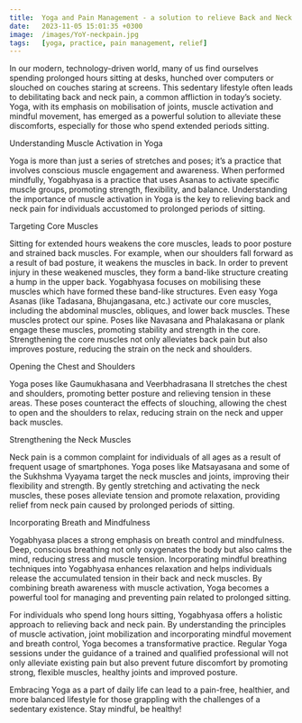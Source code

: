 ```yaml
---
title:  Yoga and Pain Management - a solution to relieve Back and Neck Pain
date:   2023-11-05 15:01:35 +0300
image:  /images/YoY-neckpain.jpg
tags:   [yoga, practice, pain management, relief]
---
```


In our modern, technology-driven world, many of us find ourselves spending prolonged hours sitting at desks, hunched over computers or slouched on couches staring at screens. This sedentary lifestyle often leads to debilitating back and neck pain, a common affliction in today’s society. Yoga, with its emphasis on mobilisation of joints, muscle activation and mindful movement, has emerged as a powerful solution to alleviate these discomforts, especially for those who spend extended periods sitting.

Understanding Muscle Activation in Yoga

Yoga is more than just a series of stretches and poses; it’s a practice that involves conscious muscle engagement and awareness. When performed mindfully, Yogabhyasa is a practice that uses Asanas to activate specific muscle groups, promoting strength, flexibility, and balance. Understanding the importance of muscle activation in Yoga is the key to relieving back and neck pain for individuals accustomed to prolonged periods of sitting.

Targeting Core Muscles

Sitting for extended hours weakens the core muscles, leads to poor posture and strained back muscles. For example, when our shoulders fall forward as a result of bad posture, it weakens the muscles in back. In order to prevent injury in these weakened muscles, they form a band-like structure creating a hump in the upper back. Yogabhyasa focuses on mobilising these muscles which have formed these band-like structures. Even easy Yoga Asanas (like Tadasana, Bhujangasana, etc.) activate our core muscles, including the abdominal muscles, obliques, and lower back muscles. These muscles protect our spine. Poses like Navasana and Phalakasana or plank engage these muscles, promoting stability and strength in the core. Strengthening the core muscles not only alleviates back pain but also improves posture, reducing the strain on the neck and shoulders.

Opening the Chest and Shoulders

Yoga poses like Gaumukhasana and Veerbhadrasana II stretches the chest and shoulders, promoting better posture and relieving tension in these areas. These poses counteract the effects of slouching, allowing the chest to open and the shoulders to relax, reducing strain on the neck and upper back muscles.

Strengthening the Neck Muscles

Neck pain is a common complaint for individuals of all ages as a result of frequent usage of smartphones. Yoga poses like Matsayasana and some of the Sukhshma Vyayama target the neck muscles and joints, improving their flexibility and strength. By gently stretching and activating the neck muscles, these poses alleviate tension and promote relaxation, providing relief from neck pain caused by prolonged periods of sitting.

Incorporating Breath and Mindfulness

Yogabhyasa places a strong emphasis on breath control and mindfulness. Deep, conscious breathing not only oxygenates the body but also calms the mind, reducing stress and muscle tension. Incorporating mindful breathing techniques into Yogabhyasa enhances relaxation and helps individuals release the accumulated tension in their back and neck muscles. By combining breath awareness with muscle activation, Yoga becomes a powerful tool for managing and preventing pain related to prolonged sitting.

For individuals who spend long hours sitting, Yogabhyasa offers a holistic approach to relieving back and neck pain. By understanding the principles of muscle activation, joint mobilization and incorporating mindful movement and breath control, Yoga becomes a transformative practice. Regular Yoga sessions under the guidance of a trained and qualified professional will not only alleviate existing pain but also prevent future discomfort by promoting strong, flexible muscles, healthy joints and improved posture.

Embracing Yoga as a part of daily life can lead to a pain-free, healthier, and more balanced lifestyle for those grappling with the challenges of a sedentary existence.
Stay mindful, be healthy!
